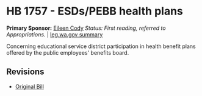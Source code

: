 # HB 1757 - ESDs/PEBB health plans
**Primary Sponsor:** [Eileen Cody](/person/leg/eileen.cody.md)
*Status: First reading, referred to Appropriations.* | [leg.wa.gov summary](https://app.leg.wa.gov/billsummary?BillNumber=1757&Year=2021)

Concerning educational service district participation in health benefit plans offered by the public employees' benefits board.

## Revisions
* [Original Bill](1/)